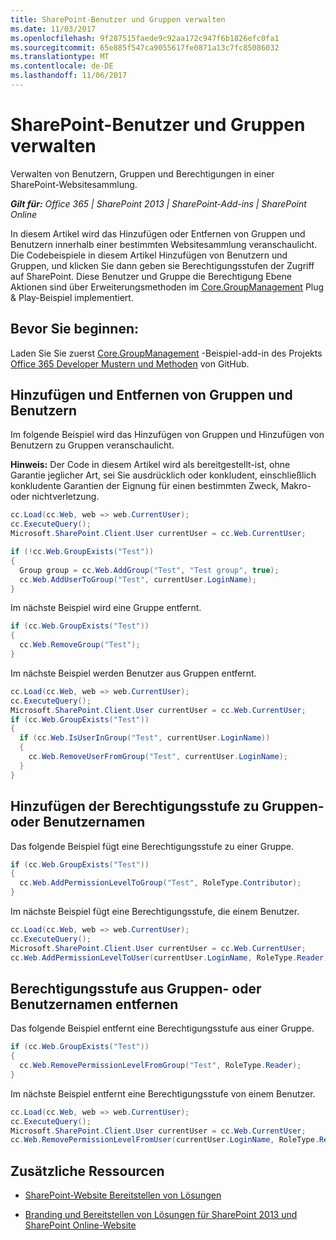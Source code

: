 ```yaml
---
title: SharePoint-Benutzer und Gruppen verwalten
ms.date: 11/03/2017
ms.openlocfilehash: 9f287515faede9c92aa172c947f6b1826efc0fa1
ms.sourcegitcommit: 65e885f547ca9055617fe0871a13c7fc85086032
ms.translationtype: MT
ms.contentlocale: de-DE
ms.lasthandoff: 11/06/2017
---
```

# <a name="manage-sharepoint-users-and-groups"></a>SharePoint-Benutzer und Gruppen verwalten

Verwalten von Benutzern, Gruppen und Berechtigungen in einer SharePoint-Websitesammlung. 

_**Gilt für:** Office 365 | SharePoint 2013 | SharePoint-Add-ins | SharePoint Online_

In diesem Artikel wird das Hinzufügen oder Entfernen von Gruppen und Benutzern innerhalb einer bestimmten Websitesammlung veranschaulicht. Die Codebeispiele in diesem Artikel Hinzufügen von Benutzern und Gruppen, und klicken Sie dann geben sie Berechtigungsstufen der Zugriff auf SharePoint. Diese Benutzer und Gruppe die Berechtigung Ebene Aktionen sind über Erweiterungsmethoden im [Core.GroupManagement](https://github.com/SharePoint/PnP/tree/dev/Scenarios/Core.GroupManagement) Plug & Play-Beispiel implementiert.

## <a name="before-you-begin"></a>Bevor Sie beginnen:

Laden Sie Sie zuerst [Core.GroupManagement](https://github.com/SharePoint/PnP/tree/dev/Scenarios/Core.GroupManagement) -Beispiel-add-in des Projekts [Office 365 Developer Mustern und Methoden](https://github.com/SharePoint/PnP/tree/dev) von GitHub.

## <a name="add-and-remove-groups-and-users"></a>Hinzufügen und Entfernen von Gruppen und Benutzern

Im folgende Beispiel wird das Hinzufügen von Gruppen und Hinzufügen von Benutzern zu Gruppen veranschaulicht.

**Hinweis:**  Der Code in diesem Artikel wird als bereitgestellt-ist, ohne Garantie jeglicher Art, sei Sie ausdrücklich oder konkludent, einschließlich konkludente Garantien der Eignung für einen bestimmten Zweck, Makro- oder nichtverletzung.

```C#
cc.Load(cc.Web, web => web.CurrentUser);
cc.ExecuteQuery();
Microsoft.SharePoint.Client.User currentUser = cc.Web.CurrentUser;

if (!cc.Web.GroupExists("Test"))
{
  Group group = cc.Web.AddGroup("Test", "Test group", true);
  cc.Web.AddUserToGroup("Test", currentUser.LoginName);
}
```

Im nächste Beispiel wird eine Gruppe entfernt.

```C#
if (cc.Web.GroupExists("Test"))
{
  cc.Web.RemoveGroup("Test");
}
```

Im nächste Beispiel werden Benutzer aus Gruppen entfernt.

```C#
cc.Load(cc.Web, web => web.CurrentUser);
cc.ExecuteQuery();
Microsoft.SharePoint.Client.User currentUser = cc.Web.CurrentUser;
if (cc.Web.GroupExists("Test"))
{
  if (cc.Web.IsUserInGroup("Test", currentUser.LoginName))
  {
    cc.Web.RemoveUserFromGroup("Test", currentUser.LoginName);
  }
}
```

## <a name="add-permission-level-to-group-or-user"></a>Hinzufügen der Berechtigungsstufe zu Gruppen- oder Benutzernamen

Das folgende Beispiel fügt eine Berechtigungsstufe zu einer Gruppe.

```C#
if (cc.Web.GroupExists("Test"))
{
  cc.Web.AddPermissionLevelToGroup("Test", RoleType.Contributor);
}
```

Im nächste Beispiel fügt eine Berechtigungsstufe, die einem Benutzer.

```C#
cc.Load(cc.Web, web => web.CurrentUser);
cc.ExecuteQuery();
Microsoft.SharePoint.Client.User currentUser = cc.Web.CurrentUser;
cc.Web.AddPermissionLevelToUser(currentUser.LoginName, RoleType.Reader);
```

## <a name="remove-permission-level-from-group-or-user"></a>Berechtigungsstufe aus Gruppen- oder Benutzernamen entfernen

Das folgende Beispiel entfernt eine Berechtigungsstufe aus einer Gruppe.

```C#
if (cc.Web.GroupExists("Test"))
{
  cc.Web.RemovePermissionLevelFromGroup("Test", RoleType.Reader);
}

```
Im nächste Beispiel entfernt eine Berechtigungsstufe von einem Benutzer.

```C#
cc.Load(cc.Web, web => web.CurrentUser);
cc.ExecuteQuery();
Microsoft.SharePoint.Client.User currentUser = cc.Web.CurrentUser;
cc.Web.RemovePermissionLevelFromUser(currentUser.LoginName, RoleType.Reader);
```

## <a name="additional-resources"></a>Zusätzliche Ressourcen
<a name="bk_addresources"> </a>

- [SharePoint-Website Bereitstellen von Lösungen](sharepoint-site-provisioning-solutions.md)
    
- [Branding und Bereitstellen von Lösungen für SharePoint 2013 und SharePoint Online-Website](Branding-and-site-provisioning-solutions-for-SharePoint.md)
